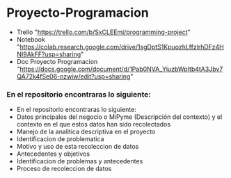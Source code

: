 # Proyecto-Programacion
* Trello "https://trello.com/b/SxCLEEmj/programming-project"
* Notebook "https://colab.research.google.com/drive/1sgDptS1KpuozhLffzlrhDFz4HNI9AkFF?usp=sharing"
* Doc Proyecto Programacion "https://docs.google.com/document/d/1Pab0NVA_YiuzbWpItb4tA3Jbv7QA72k4fSe06-nzwiw/edit?usp=sharing"

### En el repositorio encontraras lo siguiente:

* En el repositorio encontraras lo siguiente:
* Datos principales del negocio o MiPyme (Descripción del contexto) y el contexto en el que estos datos han sido recolectados
* Manejo de la analitica descriptiva en el proyecto
* Identificacion de problematica
* Motivo y uso de esta recoleccion de datos
* Antecedentes y objetivos
* Identificacion de problemas y antecedentes
* Proceso de recoleccion de datos
